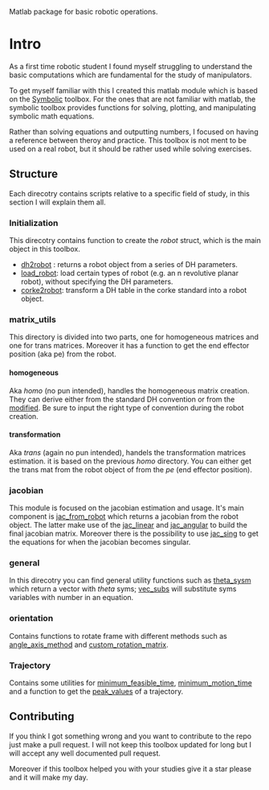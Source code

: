 Matlab package for basic robotic operations.

# Intro

As a first time robotic student I found myself struggling to understand the basic computations which are fundamental for the study of manipulators. 

To get myself familiar with this I created this matlab module which is based on the [Symbolic](https://nl.mathworks.com/help/symbolic/index.html?s_tid=CRUX_lftnav) toolbox. For the ones that are not familiar with matlab, the symbolic toolbox provides functions for solving, plotting, and manipulating symbolic math equations. 

Rather than solving equations and outputting numbers, I focused on having a reference between theroy and practice. This toolbox is not ment to be used on a real robot, but it should be rather used while solving exercises. 

## Structure

Each direcotry contains scripts relative to a specific field of study, in this section I will explain them all. 

### Initialization

This direcotry contains function to create the _robot_ struct, which is the main object in this toolbox.

- [dh2robot](./initialization/dh2robot.m) : returns a robot object from a series of DH parameters.
- [load_robot](./initialization/load_robot.m): load certain types of robot (e.g. an n revolutive planar robot), without specifying the DH parameters.
- [corke2robot](./initialization/dh2robot.m): transform a DH table in the corke standard into a robot object.

### matrix_utils

This directory is divided into two parts, one for homogeneous matrices and one for trans matrices. Moreover it has a function to get the end effector position (aka pe) from the robot.

#### homogeneous
Aka _homo_ (no pun intended), handles the homogeneous matrix creation. They can derive either from the standard DH convention or from the [modified](https://en.wikipedia.org/wiki/Denavit%E2%80%93Hartenberg_parameters#Modified_DH_parameters). Be sure to input the right type of convention during the robot creation.

#### transformation
Aka _trans_ (again no pun intended), handels the transformation matrices estimation. it is based on the previous _homo_ directory. You can either get the trans mat from the robot object of from the _pe_ (end effector position). 

### jacobian
This module is focused on the jacobian estimation and usage. It's main component is [jac_from_robot](/jacobian/jac_from_robot.m) which returns a jacobian from the robot object. The latter make use of the [jac_linear](/jacobian/jac_linear.m) and [jac_angular](/jacobian/jac_angular.m) to build the final jacobian matrix. Moreover there is the possibility to use [jac_sing](/jacobian/jac_sing.m) to get the equations for when the jacobian becomes singular.

### general
In this direcotry you can find general utility functions such as [theta_sysm](general/theta_sysm) which return a vector with _theta_ syms; [vec_subs](general/vec_subs) will substitute syms variables with number in an equation. 
 
### orientation 
Contains functions to rotate frame with different methods such as [angle_axis_method](orientation/angle_axis_method.m) and [custom_rotation_matrix](orientation/custom_rotation_matrix).

### Trajectory
Contains some utilities for [minimum_feasible_time](trajectory/minimum_feasible_time.m), [minimum_motion_time](trajectory/minimum_motion_time.m) and a function to get the [peak_values](trajectory/peak_values.m) of a trajectory.




## Contributing 
If you think I got something wrong and you want to contribute to the repo just make  a pull request. I will not keep this toolbox updated for long but I will accept any well documented pull request. 

Moreover if this toolbox helped you with your studies give it a star please and it will make my day.
